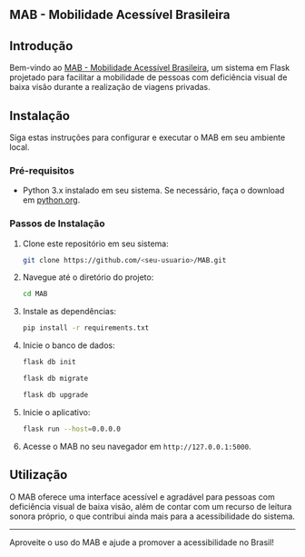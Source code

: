 ## MAB - Mobilidade Acessível Brasileira

## Introdução

Bem-vindo ao <a href="https://drive.google.com/file/d/1fKrNdoC4BQECgJWsWTTeR-oTmSsxZqNo/view?usp=sharing">MAB - Mobilidade Acessível Brasileira</a>, um sistema em Flask projetado para facilitar a mobilidade de pessoas com deficiência visual de baixa visão durante a realização de viagens privadas.

## Instalação

Siga estas instruções para configurar e executar o MAB em seu ambiente local.

### Pré-requisitos

- Python 3.x instalado em seu sistema. Se necessário, faça o download em [python.org](https://www.python.org/downloads/).

### Passos de Instalação

1. Clone este repositório em seu sistema:

   ```bash
   git clone https://github.com/<seu-usuario>/MAB.git
   ```

2. Navegue até o diretório do projeto:

   ```bash
   cd MAB
   ```

3. Instale as dependências:

   ```bash
   pip install -r requirements.txt
   ```

4. Inicie o banco de dados:

   ```bash
   flask db init
   ```
   ```bash
   flask db migrate
   ```
   ```bash
   flask db upgrade
   ```

5. Inicie o aplicativo:

   ```bash
   flask run --host=0.0.0.0
   ```

6. Acesse o MAB no seu navegador em `http://127.0.0.1:5000`.

## Utilização

O MAB oferece uma interface acessível e agradável para pessoas com deficiência visual de baixa visão, além de contar com um recurso de leitura sonora próprio, o que contribui ainda mais para a acessibilidade do sistema.

---

Aproveite o uso do MAB e ajude a promover a acessibilidade no Brasil!

